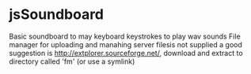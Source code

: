 jsSoundboard
============

Basic soundboard to may keyboard keystrokes to play wav sounds
File manager for uploading and manahing server filesis not supplied a good suggestion is http://extplorer.sourceforge.net/, download and extract to directory called 'fm' (or use a symlink)

